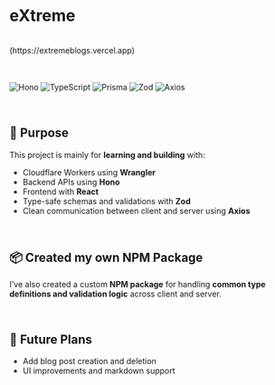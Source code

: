 # eXtreme
<br/>
(https://extremeblogs.vercel.app)
<br/>
<br/>
<br/>


<p>
  <img alt="Hono" src="https://img.shields.io/badge/Hono-E36002.svg?style=flat&logo=Hono&logoColor=white" />
  <img alt="TypeScript" src="https://img.shields.io/badge/TypeScript-3178C6.svg?style=flat&logo=TypeScript&logoColor=white" />
  <img alt="Prisma" src="https://img.shields.io/badge/Prisma-2D3748.svg?style=flat&logo=Prisma&logoColor=white" />
  <img alt="Zod" src="https://img.shields.io/badge/Zod-3E67B1.svg?style=flat&logo=Zod&logoColor=white" />
  <img alt="Axios" src="https://img.shields.io/badge/Axios-5A29E4.svg?style=flat&logo=Axios&logoColor=white" />
</p>

<br/>

## 🎯 Purpose

This project is mainly for **learning and building** with:
- Cloudflare Workers using **Wrangler**
- Backend APIs using **Hono**
- Frontend with **React**
- Type-safe schemas and validations with **Zod**
- Clean communication between client and server using **Axios**

<br/>

## 📦 Created my own NPM Package

I’ve also created a custom **NPM package** for handling **common type definitions and validation logic** across client and server.


<br/>

## 📝 Future Plans

- Add blog post creation and deletion
- UI improvements and markdown support

